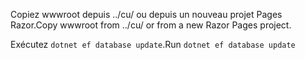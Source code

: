 <span data-ttu-id="9bd86-101">Copiez wwwroot depuis ../cu/ ou depuis un nouveau projet Pages Razor.</span><span class="sxs-lookup"><span data-stu-id="9bd86-101">Copy wwwroot from ../cu/ or from a new Razor Pages project.</span></span>

<span data-ttu-id="9bd86-102">Exécutez `dotnet ef database update`.</span><span class="sxs-lookup"><span data-stu-id="9bd86-102">Run `dotnet ef database update`</span></span>